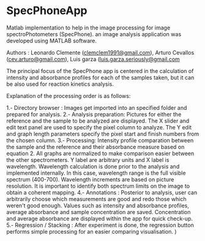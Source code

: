 # SpecPhoneApp
Matlab implementation to help in the image processing for image spectroPhotometers (SpecPhone). 
an image analysis application was developed using MATLAB software. 

Authors : Leonardo Clemente (clemclem1991@gmail.com), Arturo Cevallos (cev.arturo@gmail.com), Luis garza (luis.garza.seriously@gmail.com

The principal focus of the SpecPhone app is centered in the calculation of intensity and absorbance profiles for each of the samples taken, but it can be also used for reaction kinetics analysis.

Explanation of the processing order is as follows:

1.- Directory browser : Images get imported into an specified folder and prepared for analysis. 
2.- Analysis preparation: Pictures for either the reference and the sample to be analyzed are displayed. The X slider and edit text panel are used to specify the pixel column to analyze. The Y edit and graph length parameters specify the pixel start and finish numbers from the chosen column.
3.- Processing: Intensity profile comparation between the sample and the reference and their absorbance measure based on equation 2. All graphs are normalized to make comparison easier between the other spectrometers. Y label are arbitrary units and X label is wavelength. Wavelength calculation is done prior to  the analysis and implemented internally. In this case, wavelength range is the full visible spectrum (400-700). Wavelength increments are based on picture resolution. It is important to identify both spectrum limits on the image to obtain a coherent mapping. 
4.- Annotations : Posterior to analysis, user can arbitrarily choose which measurements are good and redo those which weren't good enough. Values such as intensity and absorbance profiles, average absorbance and sample concentration are saved. Concentration and average absorbance are displayed within the app for quick check-up.
5.- Regression / Stacking : After experiment is done, the regression button performs simple processing for an easier comparing visualisation.
)
